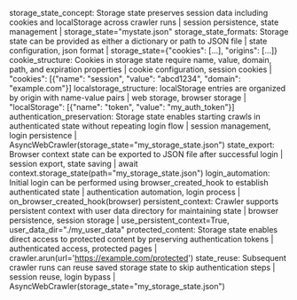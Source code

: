 storage_state_concept: Storage state preserves session data including cookies and localStorage across crawler runs | session persistence, state management | storage_state="mystate.json"
storage_state_formats: Storage state can be provided as either a dictionary or path to JSON file | state configuration, json format | storage_state={"cookies": [...], "origins": [...]}
cookie_structure: Cookies in storage state require name, value, domain, path, and expiration properties | cookie configuration, session cookies | "cookies": [{"name": "session", "value": "abcd1234", "domain": "example.com"}]
localstorage_structure: localStorage entries are organized by origin with name-value pairs | web storage, browser storage | "localStorage": [{"name": "token", "value": "my_auth_token"}]
authentication_preservation: Storage state enables starting crawls in authenticated state without repeating login flow | session management, login persistence | AsyncWebCrawler(storage_state="my_storage_state.json")
state_export: Browser context state can be exported to JSON file after successful login | session export, state saving | await context.storage_state(path="my_storage_state.json")
login_automation: Initial login can be performed using browser_created_hook to establish authenticated state | authentication automation, login process | on_browser_created_hook(browser)
persistent_context: Crawler supports persistent context with user data directory for maintaining state | browser persistence, session storage | use_persistent_context=True, user_data_dir="./my_user_data"
protected_content: Storage state enables direct access to protected content by preserving authentication tokens | authenticated access, protected pages | crawler.arun(url='https://example.com/protected')
state_reuse: Subsequent crawler runs can reuse saved storage state to skip authentication steps | session reuse, login bypass | AsyncWebCrawler(storage_state="my_storage_state.json")